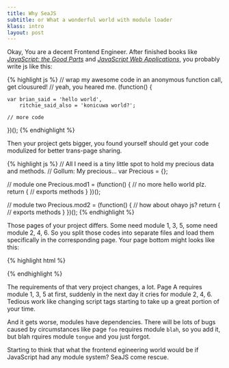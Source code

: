 ```yaml
---
title: Why SeaJS
subtitle: or What a wonderful world with module loader
klass: intro
layout: post
---
```


Okay, You are a decent Frontend Engineer.
After finished books like
[_JavaScript: the Good Parts_](http://www.amazon.com/JavaScript-Good-Parts-Douglas-Crockford/dp/0596517742/)
and [_JavaScript Web Applications_](http://www.amazon.com/JavaScript-Web-Applications-Alex-MacCaw/dp/144930351X/),
you probably write js like this:

{% highlight js %}
// wrap my awesome code in an anonymous function call, get clousured!
// yeah, you heared me.
(function() {

    var brian_said = 'hello world',
        ritchie_said_also = 'konicuwa world?';

    // more code
})();
{% endhighlight %}

Then your project gets bigger, you found yourself should get your code modulized
for better trans-page sharing.

{% highlight js %}
// All I need is a tiny little spot to hold my precious data and methods.
// Gollum: My precious...
var Precious = {};

// module one
Precious.mod1 = (function() {
    // no more hello world plz.
    return {
        // exports methods
    }
})();

// module two
Precious.mod2 = (function() {
    // how about ohayo js?
    return {
        // exports methods
    }
})();
{% endhighlight %}

Those pages of your project differs. Some need module 1, 3, 5, some need module 2, 4, 6.
So you split those codes into separate files and load them specifically in the corresponding page.
Your page bottom might looks like this:

{% highlight html %}
<!doctype html>
<html>
<head></head>
<body>
    <script>var Precious = {};</script>
    <script src="mod1.js"></script>
    <script src="mod2.js"></script>
    <script src="mod3.js"></script>
</body>
</html>
{% endhighlight %}

The requirements of that very project changes, a lot. Page A requires module 1, 3, 5 at first,
suddenly in the next day it cries for module 2, 4, 6. Tedious work like changing script tags
starting to take up a great portion of your time.

And it gets worse, modules have dependencies. There will be lots of bugs caused by circumstances like
page `foo` requires module `blah`, so you add it, but blah rquires module `tongue` and you just forgot.

Starting to think that what the frontend egineering world would be if JavaScript had any module system?
SeaJS come rescue.